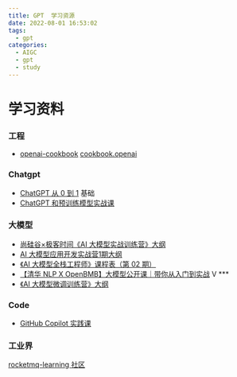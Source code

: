 ```yaml
---
title: GPT  学习资源
date: 2022-08-01 16:53:02
tags:
  - gpt
categories:
  - AIGC
  - gpt
  - study
---
```


<p></p>
<!-- more -->


# 学习资料
### 工程
+ [openai-cookbook](https://github.com/www6v/openai-cookbook)
  [cookbook.openai](https://cookbook.openai.com/)

### Chatgpt

+ [ChatGPT 从 0 到 1](https://time.geekbang.org/opencourse/videointro/100541101)  基础
+ [ChatGPT 和预训练模型实战课](https://time.geekbang.org/opencourse/videointro/100541201) 



### 大模型
+ [尚硅谷×极客时间《AI 大模型实战训练营》大纲](https://shimo.im/docs/47kgM6NewnSO613V)
+ [AI 大模型应用开发实战营1期大纲](https://shimo.im/docs/XKq42v7061SxZ2AN/read)
+ [《AI 大模型全栈工程师》课程表（第 02 期） ](https://agiclass.feishu.cn/docx/DDzxdQZBooXw9Jx4DdWcLZjLnHd)
+ [【清华 NLP X OpenBMB】大模型公开课｜带你从入门到实战](https://www.zhihu.com/education/video-course/1545850719483392000)  V ***
+ [《AI 大模型微调训练营》大纲](https://w.1yb.co/KqBR58E)

### Code
+ [GitHub Copilot 实践课](https://time.geekbang.org/opencourse/videointro/100540901)                                

### 工业界
[rocketmq-learning 社区](https://rocketmq-learning.com/)